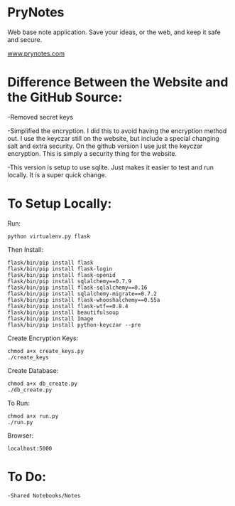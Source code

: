 PryNotes
========

Web base note application. Save your ideas, or the web, and keep it safe and secure.

www.prynotes.com

Difference Between the Website and the GitHub Source:
========

-Removed secret keys

-Simplified the encryption. I did this to avoid having the encryption method out. I use the keyczar still on the website, but include a special changing salt and extra security. On the github version I use just the keyczar encryption. This is simply a security thing for the website.

-This version is setup to use sqlite. Just makes it easier to test and run locally. It is a super quick change.

To Setup Locally:
========
Run:

    python virtualenv.py flask
    
Then Install:
    
    flask/bin/pip install flask
    flask/bin/pip install flask-login
    flask/bin/pip install flask-openid
    flask/bin/pip install sqlalchemy==0.7.9
    flask/bin/pip install flask-sqlalchemy==0.16
    flask/bin/pip install sqlalchemy-migrate==0.7.2
    flask/bin/pip install flask-whooshalchemy==0.55a
    flask/bin/pip install flask-wtf==0.8.4
    flask/bin/pip install beautifulsoup
    flask/bin/pip install Image
    flask/bin/pip install python-keyczar --pre
    
Create Encryption Keys:
    
    chmod a+x create_keys.py
    ./create_keys
    
Create Database:

    chmod a+x db_create.py
    ./db_create.py

To Run:

    chmod a+x run.py
    ./run.py

Browser:

    localhost:5000

To Do:
=========
    -Shared Notebooks/Notes
